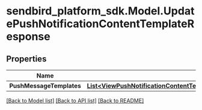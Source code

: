 
# sendbird_platform_sdk.Model.UpdatePushNotificationContentTemplateResponse

## Properties

Name | Type | Description | Notes
------------ | ------------- | ------------- | -------------
**PushMessageTemplates** | [**List&lt;ViewPushNotificationContentTemplateResponsePushMessageTemplatesInner&gt;**](ViewPushNotificationContentTemplateResponsePushMessageTemplatesInner.md) |  | [optional] 

[[Back to Model list]](../README.md#documentation-for-models)
[[Back to API list]](../README.md#documentation-for-api-endpoints)
[[Back to README]](../README.md)

